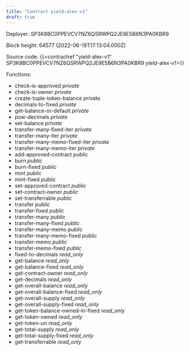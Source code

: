 ```yaml
---
title: "Contract yield-alex-v1"
draft: true
---
```

Deployer: SP3K8BC0PPEVCV7NZ6QSRWPQ2JE9E5B6N3PA0KBR9


 



Block height: 64577 (2022-06-19T17:13:04.000Z)

Source code: {{<contractref "yield-alex-v1" SP3K8BC0PPEVCV7NZ6QSRWPQ2JE9E5B6N3PA0KBR9 yield-alex-v1>}}

Functions:

* check-is-approved _private_
* check-is-owner _private_
* create-tuple-token-balance _private_
* decimals-to-fixed _private_
* get-balance-or-default _private_
* pow-decimals _private_
* set-balance _private_
* transfer-many-fixed-iter _private_
* transfer-many-iter _private_
* transfer-many-memo-fixed-iter _private_
* transfer-many-memo-iter _private_
* add-approved-contract _public_
* burn _public_
* burn-fixed _public_
* mint _public_
* mint-fixed _public_
* set-approved-contract _public_
* set-contract-owner _public_
* set-transferrable _public_
* transfer _public_
* transfer-fixed _public_
* transfer-many _public_
* transfer-many-fixed _public_
* transfer-many-memo _public_
* transfer-many-memo-fixed _public_
* transfer-memo _public_
* transfer-memo-fixed _public_
* fixed-to-decimals _read_only_
* get-balance _read_only_
* get-balance-fixed _read_only_
* get-contract-owner _read_only_
* get-decimals _read_only_
* get-overall-balance _read_only_
* get-overall-balance-fixed _read_only_
* get-overall-supply _read_only_
* get-overall-supply-fixed _read_only_
* get-token-balance-owned-in-fixed _read_only_
* get-token-owned _read_only_
* get-token-uri _read_only_
* get-total-supply _read_only_
* get-total-supply-fixed _read_only_
* get-transferrable _read_only_
